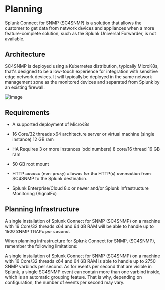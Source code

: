 # Planning

Splunk Connect for SNMP (SC4SNMP) is a solution that allows the customer
to get data from network devices and appliances when a more feature-complete solution, such as the Splunk Universal Forwarder, is not
available.

## Architecture

SC4SNMP is deployed using a Kubernetes distribution, typically MicroK8s,
that's designed to be a low-touch experience for integration with sensitive
edge network devices. It will typically be deployed in the same network
management zone as the monitored devices and separated from Splunk by an
existing firewall.

![image](images/sc4snmp_deployment.png)

## Requirements

-   A supported deployment of MicroK8s

-   16 Core/32 threads x64 architecture server or virtual machine (single instance)
    12 GB ram

-   HA Requires 3 or more instances (odd numbers) 8 core/16 thread 16 GB
    ram

-   50 GB root mount

-   HTTP access (non-proxy) allowed for the HTTP(s) connection from
    SC4SNMP to the Splunk destination.

-   Splunk Enterprise/Cloud 8.x or newer and/or Splunk Infrastructure Monitoring
    (SignalFx)
    

## Planning Infrastructure

A single installation of Splunk Connect for SNMP (SC4SNMP) on a machine with
16 Core/32 threads x64 and 64 GB RAM will be able to handle up to 1500
SNMP TRAPs per second.

When planning infrastructure for Splunk Connect for SNMP, (SC4SNMP), remember the following limitations: 

A single installation of Splunk Connect for SNMP (SC4SNMP) on a machine with 16 Core/32 threads x64 and 64 GB RAM is able to handle up to 2750 SNMP varbinds per second. As for events per second that are visible in Splunk, a single SC4SNMP event can contain more than one varbind inside, which is an automatic grouping feature. That is why, depending on configuration, the number of events per second may vary.



